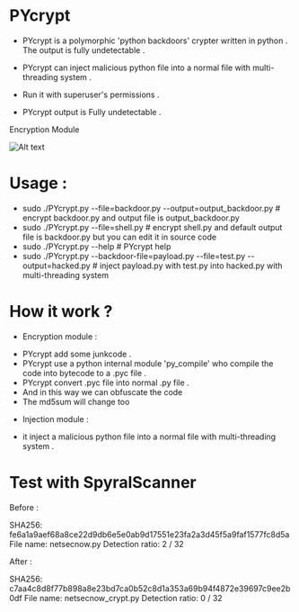 # PYcrypt

- PYcrypt is a polymorphic 'python backdoors' crypter written in python .
The output  is fully undetectable .

- PYcrypt can inject malicious python file into  a normal file with multi-threading system .

- Run it with superuser's permissions .
- PYcrypt output is Fully undetectable  .

Encryption Module

![Alt text](https://image.ibb.co/jO9mdd/Encryption_Module.png "Encryption Module ")


# Usage :

 - sudo  ./PYcrypt.py --file=backdoor.py --output=output_backdoor.py # encrypt backdoor.py and output file is output_backdoor.py
 - sudo ./PYcrypt.py --file=shell.py # encrypt shell.py and default output file  is backdoor.py but you can edit it in source code
 - sudo ./PYcrypt.py --help # PYcrypt help
 - sudo ./PYcrypt.py --backdoor-file=payload.py --file=test.py --output=hacked.py # inject payload.py with  test.py into hacked.py with multi-threading system
 
 # How it work ? 
 
 * Encryption module :
 
 - PYcrypt add some junkcode .
 - PYcrypt use a python internal module 'py_compile' who compile the code into bytecode to a .pyc file .
 - PYcrypt convert .pyc file into normal .py file .
 - And in this way we can obfuscate the code
 - The md5sum will change too
 
* Injection  module :

- it inject a malicious python file  into a normal file with multi-threading system .

 # Test with SpyralScanner
 
Before :
 
SHA256:	fe6a1a9aef68a8ce22d9db6e5e0ab9d17551e23fa2a3d45f5a9faf1577fc8d5a
File name:	netsecnow.py
Detection ratio:	2 / 32

After  :

SHA256:	c7aa4c8d8f77b898a8e23bd7ca0b52c8d1a353a69b94f4872e39697c9ee2b0df
File name:	netsecnow_crypt.py
Detection ratio:	0 / 32


 
